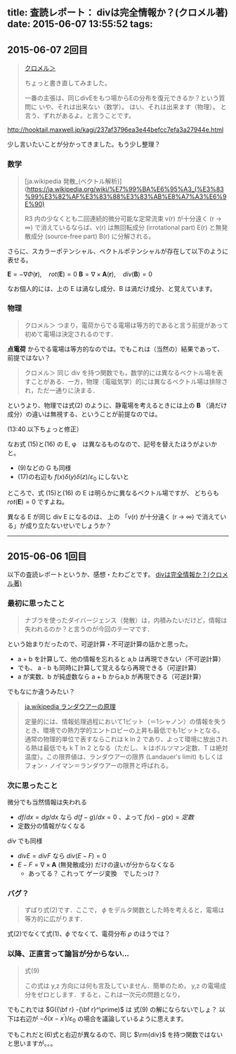 title: 査読レポート： divは完全情報か？(クロメル著) 
date: 2015-06-07 13:55:52
tags:
---

## 2015-06-07 2回目

> [クロメル＞](https://groups.google.com/d/msg/bulletin_hooktail_of_phys/fglPUHNziJk/cxpjYGwPZnUJ)
>
> ちょっと書き直してみました。
> 
> 一番の主張は、同じdivEをもつ場からEの分布を復元できるか？という質問に
> いや、それは出来ない（数学）。
> はい、それは出来ます（物理）。
> と言う、ずれがあるよ。と言うことです。

http://hooktail.maxwell.jp/kagi/237af3796ea3e44befcc7efa3a27944e.html

少し言いたいことが分かってきました。もう少し整理？

### 数学
> [ja.wikipedia 発散_(ベクトル解析)](https://ja.wikipedia.org/wiki/%E7%99%BA%E6%95%A3_(%E3%83%99%E3%82%AF%E3%83%88%E3%83%AB%E8%A7%A3%E6%9E%90)
>
> R3 内の少なくとも二回連続的微分可能な定常流束 v(r) が十分遠く (r → ∞) で消えているならば、v(r) は無回転成分 (irrotational part) E(r) と無発散成分 (source-free part) B(r) に分解される。
 
さらに、スカラーポテンシャル、ベクトルポテンシャルが存在して以下のように表せる。

${\mathbf {E}}=-\nabla \Phi ({\mathbf {r}}),\quad rot(\mathbf {E}) = 0$
${\mathbf {B}}=\nabla \times {\mathbf {A}}({\mathbf {r}}),\quad div(\mathbf {B})=0$

なお個人的には、上の E は渦なし成分、B は渦だけ成分、と覚えています。

### 物理

> クロメル＞
> つまり，電荷からでる電場は等方的であると言う前提があって初めて電場は決定されるのです．

**点電荷** からでる電場は等方的なのでは。でもこれは（当然の）結果であって、前提ではない？

> クロメル＞
> 同じ div を持つ関数でも，数学的には異なるベクトル場を表すことがある．一方，物理（電磁気学）的には異なるベクトル場は排除され，ただ一通りに決まる．

というより、物理では式(2) のように、静電場を考えるときには上の ${\mathbf {B}}$
（渦だけ成分）の違いは無視する、ということが前提なのでは。

(13:40 以下ちょっと修正）

なお式 (15)と(16) の E, φ　は異なるものなので、記号を替えたほうがよいかと。

- (9)などの G も同様
- (17)の右辺も $f(x) \delta(y) \delta(z) / \varepsilon_0$ にしないと

ところで、式 (15)と(16) の E は明らかに異なるベクトル場ですが、
どちらも $rot(\mathbf E) = 0$ ですよね。

異なる E が同じ div E になるのは、
上の 「v(r) が十分遠く (r → ∞) で消えている」が成り立たないせいでしょうか？

-------

## 2015-06-06 1回目

以下の査読レポートというか、感想・たわごとです。
[divは完全情報か？(クロメル著)](http://hooktail.org/wiki/index.php?%BA%BA%C6%C9%2Fdiv%A4%CF%B4%B0%C1%B4%BE%F0%CA%F3%A4%AB%A1%A9%28%A5%AF%A5%ED%A5%E1%A5%EB%C3%F8%29)

###  最初に思ったこと

> ナブラを使ったダイバージェンス（発散）は，内積みたいだけど，情報は失われるのか？と言うのが今回のテーマです．

という始まりだったので、可逆計算・不可逆計算の話かと思った。

 - a + b を計算して、他の情報を忘れると a,b は再現できない（不可逆計算）
 - でも、 a - b も同時に計算して覚えるなら再現できる（可逆計算）
 - a が実数、b が純虚数なら a + b からa,b が再現できる（可逆計算）

でもなにか違うみたい？

> [ja.wikipedia ランダウアーの原理](https://ja.wikipedia.org/wiki/%E3%83%A9%E3%83%B3%E3%83%80%E3%82%A6%E3%82%A2%E3%83%BC%E3%81%AE%E5%8E%9F%E7%90%86)
>
> 定量的には、情報処理過程において1ビット（＝1シャノン）の情報を失うとき、環境での熱力学的エントロピーの上昇も最低でも1ビットとなる。通常の物理的単位で表すならこれは k ln 2 であり、よって環境に放出される熱は最低でも k T ln 2 となる（ただし、 k はボルツマン定数、T は絶対温度）。この限界値は、ランダウアーの限界 (Landauer's limit) もしくはフォン・ノイマン＝ランダウアーの限界と呼ばれる。


### 次に思ったこと

微分でも当然情報は失われる　
 - $df/dx = dg/dx$ なら $d(f-g)/dx = 0$ 、よって $f(x) - g(x) = 定数$
 - 定数分の情報がなくなる

$div$ でも同様
 - $div E = div F$ なら $div (E - F) = 0$
 - $E - F = \nabla \times {\mathbf {A}}$ (無発散成分) だけの違いが分からなくなる
   - あってる？ これって ゲージ変換　でしたっけ？

### バグ？

> ずばり式(2)です．ここで， $\phi$ をデルタ関数とした時を考えると，電場は等方的に広がります．

式(2)でなくて式(1)、$\phi$ でなくて、電荷分布 $\rho$ のほうでは？


### 以降、正直言って論旨が分からない...

> 式(9)
>
> この式は y,z 方向には何も言及していません．簡単のため， y,z の電場成分をゼロとします．すると，これは一次元の問題となり，

でもこれでは $G({\bf r} -{\bf r}^\prime)$ は 式(9) の解にならないでしょ？
以下は右辺が $- \delta(x-x^\prime) / \varepsilon_0$ の場合を議論しているように思えます。

でもこれだと(6)式と右辺が異なるので、同じ $\rm{div}$ を持つ関数ではないと思いますが。。。















